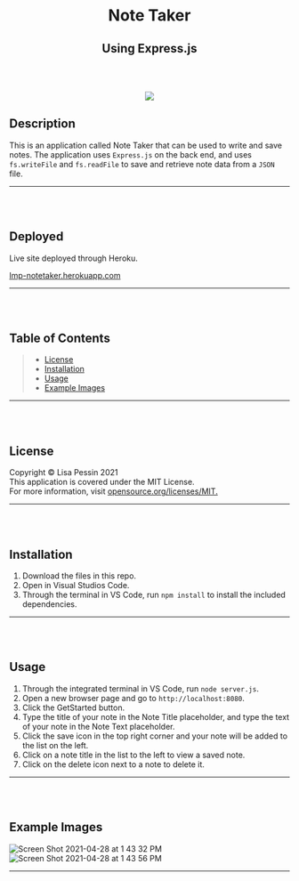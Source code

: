 <h1 align="center">Note Taker </h1>
<h2 align="center">Using Express.js </h2>    

<br/><br/>

<p align="center">
<img src="https://img.shields.io/badge/License-MIT-yellow.svg" href="https://opensource.org/licenses/MIT" target="blank" />
</p>

## Description
This is an application called Note Taker that can be used to write and save notes. The application uses `Express.js` on the back end, and uses `fs.writeFile` and `fs.readFile` to save and retrieve note data from a `JSON` file.
***
<br/><br/>

## Deployed
Live site deployed through Heroku.

<a href="https://lmp-notetaker.herokuapp.com/" target="_blank">lmp-notetaker.herokuapp.com</a>
***
<br/><br/>

## Table of Contents
>* [License](#license)
>* [Installation](#installation)
>* [Usage](#usage)
>* [Example Images](#example-images)
***
<br/><br/>

## License
  Copyright © Lisa Pessin 2021  
  This application is covered under the MIT License.  
  For more information, visit <a href="https://opensource.org/licenses/MIT" target="blank">opensource.org/licenses/MIT.</a>
  ***
  <br/><br/>

## Installation
1. Download the files in this repo.
  2. Open in Visual Studios Code.
  3. Through the terminal in VS Code, run `npm install` to install the included dependencies.
  ***
<br/><br/>

## Usage
1. Through the integrated terminal in VS Code, run `node server.js`.
  2. Open a new browser page and go to `http://localhost:8080`.
  3. Click the GetStarted button.
  4. Type the title of your note in the Note Title placeholder, and type the text of your note in the Note Text placeholder.
  5. Click the save icon in the top right corner and your note will be added to the list on the left. 
  6. Click on a note title in the list to the left to view a saved note.
  7. Click on the delete icon next to a note to delete it.
  ***
<br/><br/>

## Example Images
![Screen Shot 2021-04-28 at 1 43 32 PM](https://user-images.githubusercontent.com/77073582/116449352-15a19000-a828-11eb-8945-ddfcc6acee1f.png)
![Screen Shot 2021-04-28 at 1 43 56 PM](https://user-images.githubusercontent.com/77073582/116449369-1a664400-a828-11eb-8b48-758c10c51edf.png)
***
